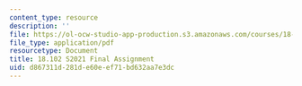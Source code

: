 ```yaml
---
content_type: resource
description: ''
file: https://ol-ocw-studio-app-production.s3.amazonaws.com/courses/18-102-introduction-to-functional-analysis-spring-2021/d867311d281de60eef71bd632aa7e3dc_MIT18_102s21_final.pdf
file_type: application/pdf
resourcetype: Document
title: 18.102 S2021 Final Assignment
uid: d867311d-281d-e60e-ef71-bd632aa7e3dc
---
```

